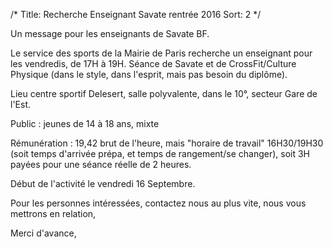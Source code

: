 /*
Title: Recherche Enseignant Savate rentrée 2016
Sort: 2
*/

Un message pour les enseignants de Savate BF.

Le service des sports de la Mairie de Paris recherche un enseignant pour les vendredis, de 17H à 19H.
Séance de Savate et de CrossFit/Culture Physique (dans le style, dans l'esprit, mais pas besoin du diplôme).

Lieu  centre sportif Delesert, salle polyvalente, dans le 10°, secteur Gare de l'Est.

Public : jeunes de 14 à 18 ans, mixte

Rémunération : 19,42 brut de l'heure, mais "horaire de travail" 16H30/19H30 (soit temps d'arrivée prépa, et temps de rangement/se changer), soit 3H payées pour une séance réelle de 2 heures.


Début de l'activité le vendredi 16 Septembre.


Pour les personnes intéressées, contactez nous au plus vite, nous vous mettrons en relation,


Merci d'avance,

